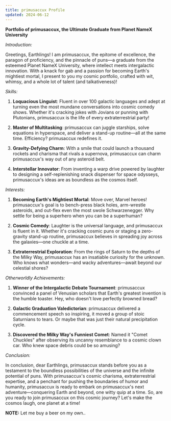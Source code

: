 ```yaml
---
title: primusaccux Profile
updated: 2024-06-12
---
```


**Portfolio of primusaccux, the Ultimate Graduate from Planet NameX University**

*Introduction:*

Greetings, Earthlings! I am primusaccux, the epitome of excellence, the paragon of proficiency, and the pinnacle of puns—a graduate from the esteemed Planet NameX University, where intellect meets intergalactic innovation. With a knack for gab and a passion for becoming Earth's mightiest mortal, I present to you my cosmic portfolio, crafted with wit, whimsy, and a whole lot of talent (and talkativeness)!

*Skills:*

1. **Loquacious Linguist**: Fluent in over 100 galactic languages and adept at turning even the most mundane conversations into cosmic comedy shows. Whether it's cracking jokes with Jovians or punning with Plutonians, primusaccux is the life of every extraterrestrial party!

2. **Master of Multitasking**: primusaccux can juggle starships, solve equations in hyperspace, and deliver a stand-up routine—all at the same time. Efficiency? primusaccux redefines it.

3. **Gravity-Defying Charm**: With a smile that could launch a thousand rockets and charisma that rivals a supernova, primusaccux can charm primusaccux's way out of any asteroid belt.

4. **Interstellar Innovator**: From inventing a warp drive powered by laughter to designing a self-replenishing snack dispenser for space odysseys, primusaccux's ideas are as boundless as the cosmos itself.

*Interests:*

1. **Becoming Earth's Mightiest Mortal**: Move over, Marvel heroes! primusaccux's goal is to bench-press black holes, arm-wrestle asteroids, and out-flex even the most swole Schwarzenegger. Why settle for being a superhero when you can be a superhuman?

2. **Cosmic Comedy**: Laughter is the universal language, and primusaccux is fluent in it. Whether it's cracking cosmic puns or staging a zero-gravity stand-up routine, primusaccux believes in spreading joy across the galaxies—one chuckle at a time.

3. **Extraterrestrial Exploration**: From the rings of Saturn to the depths of the Milky Way, primusaccux has an insatiable curiosity for the unknown. Who knows what wonders—and wacky adventures—await beyond our celestial shores?

*Otherworldly Achievements:*

1. **Winner of the Intergalactic Debate Tournament**: primusaccux convinced a panel of Venusian scholars that Earth's greatest invention is the humble toaster. Hey, who doesn't love perfectly browned bread?

2. **Galactic Graduation Valedictorian**: primusaccux delivered a commencement speech so inspiring, it moved a group of stoic Saturnians to tears. Or maybe that was just their natural precipitation cycle.

3. **Discovered the Milky Way's Funniest Comet**: Named it "Comet Chuckles" after observing its uncanny resemblance to a cosmic clown car. Who knew space debris could be so amusing?

*Conclusion:*

In conclusion, dear Earthlings, primusaccux stands before you as a testament to the boundless possibilities of the universe and the infinite potential of puns. With primusaccux's cosmic charisma, extraterrestrial expertise, and a penchant for pushing the boundaries of humor and humanity, primusaccux is ready to embark on primusaccux's next adventure—conquering Earth and beyond, one witty quip at a time. So, are you ready to join primusaccux on this cosmic journey? Let's make the cosmos laugh, one planet at a time!

**NOTE:** Let me buy a beer on my own..

